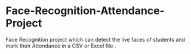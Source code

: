 # Face-Recognition-Attendance-Project
Face Recognition project which can detect the live faces of students and mark their Attendance in a CSV or Excel file .
